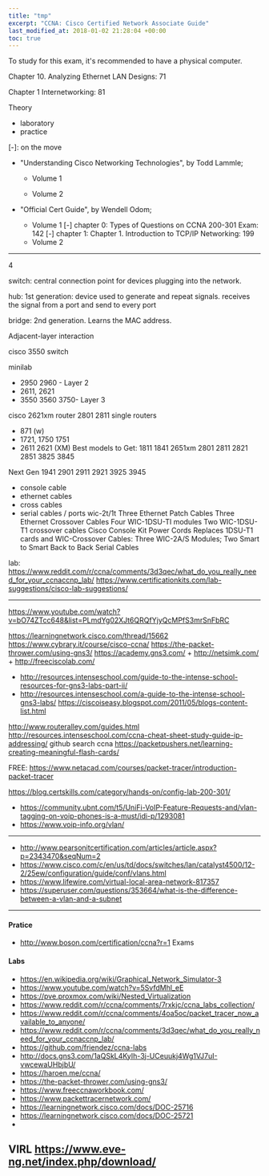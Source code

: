 ```yaml
---
title: "tmp"
excerpt: "CCNA: Cisco Certified Network Associate Guide"
last_modified_at: 2018-01-02 21:28:04 +00:00
toc: true
---
```



To study for this exam, it's recommended to have a physical computer.


Chapter 10. Analyzing Ethernet LAN Designs: 71

Chapter 1 Internetworking: 81


Theory
* laboratory
* practice

[x]: done
[-]: on the move


* "Understanding Cisco Networking Technologies", by Todd Lammle;
  * Volume 1


  * Volume 2


* "Official Cert Guide", by Wendell Odom;
  * Volume 1
    [-] chapter 0: Types of Questions on CCNA 200-301 Exam: 142
    [-] chapter 1: Chapter 1. Introduction to TCP/IP Networking: 199
  * Volume 2


--------------------------------------------------------------------------------

4


switch: central connection point for devices plugging into the network.




hub: 1st generation: device used to generate and repeat signals. receives the signal from a port and send to every port

bridge: 2nd generation. Learns the MAC address.

Adjacent-layer interaction




 cisco 3550 switch

 minilab
* 2950 2960  - Layer 2
* 2611, 2621
* 3550  3560 3750- Layer 3




 cisco 2621xm router
 2801 2811
 single routers
* 871 (w)
* 1721, 1750 1751
* 2611 2621 (XM)
Best models to Get:
1811
1841
2651xm
2801
2811
2821
2851
3825
3845

Next Gen
1941
2901
2911
2921
3925
3945

+ console cable
+ ethernet cables
+ cross cables
+  serial cables / ports wic-2t/1t
Three Ethernet Patch Cables
Three Ethernet Crossover Cables
Four WIC-1DSU-TI modules
Two WIC-1DSU-T1 crossover cables
Cisco Console Kit
Power Cords
Replaces 1DSU-T1 cards and WIC-Crossover Cables: Three WIC-2A/S Modules; Two Smart to Smart Back to Back Serial Cables


lab:
https://www.reddit.com/r/ccna/comments/3d3qec/what_do_you_really_need_for_your_ccnaccnp_lab/
https://www.certificationkits.com/lab-suggestions/cisco-lab-suggestions/

--------------------------------------------------------------------------------
https://www.youtube.com/watch?v=bO74ZTcc648&list=PLmdYg02XJt6QRQfYjyQcMPfS3mrSnFbRC

https://learningnetwork.cisco.com/thread/15662
https://www.cybrary.it/course/cisco-ccna/
https://the-packet-thrower.com/using-gns3/
https://academy.gns3.com/ + http://netsimk.com/ + http://freeciscolab.com/
  * http://resources.intenseschool.com/guide-to-the-intense-school-resources-for-gns3-labs-part-ii/
  * http://resources.intenseschool.com/a-guide-to-the-intense-school-gns3-labs/
https://ciscoiseasy.blogspot.com/2011/05/blogs-content-list.html

http://www.routeralley.com/guides.html
http://resources.intenseschool.com/ccna-cheat-sheet-study-guide-ip-addressing/
github search ccna
https://packetpushers.net/learning-creating-meaningful-flash-cards/

FREE: https://www.netacad.com/courses/packet-tracer/introduction-packet-tracer


https://blog.certskills.com/category/hands-on/config-lab-200-301/

* https://community.ubnt.com/t5/UniFi-VoIP-Feature-Requests-and/vlan-tagging-on-voip-phones-is-a-must/idi-p/1293081
* https://www.voip-info.org/vlan/
---
* http://www.pearsonitcertification.com/articles/article.aspx?p=2343470&seqNum=2
* https://www.cisco.com/c/en/us/td/docs/switches/lan/catalyst4500/12-2/25ew/configuration/guide/conf/vlans.html
* https://www.lifewire.com/virtual-local-area-network-817357
* https://superuser.com/questions/353664/what-is-the-difference-between-a-vlan-and-a-subnet

--------------------------------------------------------------------------------




#### Pratice
* http://www.boson.com/certification/ccna?r=1 Exams

#### Labs
* https://en.wikipedia.org/wiki/Graphical_Network_Simulator-3
* https://www.youtube.com/watch?v=5SvfdMhl_eE
* https://pve.proxmox.com/wiki/Nested_Virtualization
* https://www.reddit.com/r/ccna/comments/7rxkjc/ccna_labs_collection/
* https://www.reddit.com/r/ccna/comments/4oa5oc/packet_tracer_now_available_to_anyone/
* https://www.reddit.com/r/ccna/comments/3d3qec/what_do_you_really_need_for_your_ccnaccnp_lab/
* https://github.com/friendez/ccna-labs
* http://docs.gns3.com/1aQSkL4KyIh-3j-UCeuukj4Wg1VJ7uI-vwcewaUHbjbU/
* https://haroen.me/ccna/
* https://the-packet-thrower.com/using-gns3/
* https://www.freeccnaworkbook.com/
* https://www.packettracernetwork.com/
* https://learningnetwork.cisco.com/docs/DOC-25716
* https://learningnetwork.cisco.com/docs/DOC-25721
*
VIRL
https://www.eve-ng.net/index.php/download/
--------------------------------------------------------------------------------
